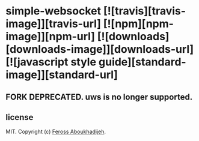 # simple-websocket [![travis][travis-image]][travis-url] [![npm][npm-image]][npm-url] [![downloads][downloads-image]][downloads-url] [![javascript style guide][standard-image]][standard-url]

## FORK DEPRECATED. uws is no longer supported.

## license

MIT. Copyright (c) [Feross Aboukhadijeh](http://feross.org).
